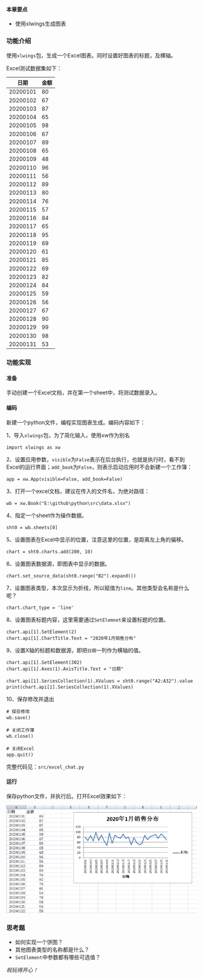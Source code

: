 #### 本章要点

- 使用xlwings生成图表

### 功能介绍

使用`xlwings`包，生成一个Excel图表。同时设置好图表的标题，及横轴。

Excel测试数据集如下：

| 日期     | 金额 |
| -------- | ---- |
| 20200101 | 80   |
| 20200102 | 67   |
| 20200103 | 87   |
| 20200104 | 65   |
| 20200105 | 98   |
| 20200106 | 67   |
| 20200107 | 89   |
| 20200108 | 65   |
| 20200109 | 48   |
| 20200110 | 96   |
| 20200111 | 56   |
| 20200112 | 89   |
| 20200113 | 80   |
| 20200114 | 76   |
| 20200115 | 57   |
| 20200116 | 84   |
| 20200117 | 65   |
| 20200118 | 95   |
| 20200119 | 69   |
| 20200120 | 61   |
| 20200121 | 85   |
| 20200122 | 69   |
| 20200123 | 82   |
| 20200124 | 84   |
| 20200125 | 59   |
| 20200126 | 56   |
| 20200127 | 67   |
| 20200128 | 90   |
| 20200129 | 99   |
| 20200130 | 98   |
| 20200131 | 53   |

### 功能实现

#### 准备

手动创建一个Excel文档，并在第一个sheet中，将测试数据录入。

#### 编码

新建一个python文件，编程实现图表生成。编码内容如下：

1、导入`xlwings`包，为了简化输入，使用xw作为别名

```
import xlwings as xw
```

2、设置应用参数，`visible`为`False`表示在后台执行，也就是执行时，看不到Excel的运行界面；`add_book`为`False`，则表示启动应用时不会新建一个工作簿：

```
app = xw.App(visible=False, add_book=False)
```

3、打开一个excel文档，建议在传入的文件名，为绝对路径：

```
wb = xw.Book("E:\github\python\src\data.xlsx")
```

4、指定一个sheet作为操作数据。

```
sht0 = wb.sheets[0]
```

5、设置图表在Excel中显示的位置，注意这里的位置，是距离左上角的偏移。

```
chart = sht0.charts.add(200, 10)
```

6、设置图表数据源，即图表中显示的数据。

```
chart.set_source_data(sht0.range("B2").expand())
```

7、设置图表类型，本次显示为折线，所以赋值为`line`。其他类型会名称是什么呢？

```
chart.chart_type = 'line'
```

8、设置图表标题内容，这里需要通过`SetElemnet`来设置标题的位置。

```
chart.api[1].SetElement(2)
chart.api[1].ChartTitle.Text = "2020年1月销售分布"
```

9、设置X轴的标题和数据源，即把`日期`一列作为横轴的值。

```
chart.api[1].SetElement(302)
chart.api[1].Axes(1).AxisTitle.Text = "日期"

chart.api[1].SeriesCollection(1).XValues = sht0.range("A2:A32").value
print(chart.api[1].SeriesCollection(1).XValues)
```

10、保存修改并退出

```
# 保存修改
wb.save()

# 关闭工作簿
wb.close()

# 关闭Excel
app.quit()
```

完整代码见：`src/excel_chat.py`

#### 运行

保存python文件，并执行后。打开Excel效果如下：

![1596986014628](image/l7_1.png)

### 思考题

- 如何实现一个饼图？
- 其他图表类型的名称都是什么？
- `SetElement`中参数都有哪些可选值？



*祝玩得开心！*